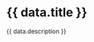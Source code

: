 <script setup>
  import Overview from './overview.md';
  import Usage from './usage.md';
  import Styling from './styling.md';
  import Dev from './code.md';
  import Accessibility from './accessibility.md';
  import data from './data.json';
</script>

# {{ data.title }}
{{ data.description }}

<tabs-content variant="main">
  <template #Overview>
    <overview />
  </template>
  <template #Usage>
    <usage />
  </template>
  <template #Styling>
    <styling />
  </template>
  <template #Code>
    <dev />
  </template>
  <template #Accessibility>
    <accessibility />
  </template>
</tabs-content>

<component-questions />
